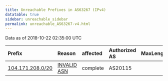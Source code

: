 ```yaml
---
title: Unreachable Prefixes in AS63267 (IPv4)
datatable: true
sidebar: unreachable_sidebar
permalink: unreachable_AS63267-v4.html
---
```


Data as of 2018-10-22 02:35:00 UTC


<div class="datatable-begin"></div>

| Prefix                                                     | Reason                                                                                                  | affected   | Authorized AS   |   MaxLength | Anchor                           |   unreachable /24s |
|:-----------------------------------------------------------|:--------------------------------------------------------------------------------------------------------|:-----------|:----------------|------------:|:---------------------------------|-------------------:|
| [104.171.208.0/20](https://stat.ripe.net/104.171.208.0/20) | [INVALID ASN](https://rpki-validator.ripe.net/announcement-preview?asn=AS63267&prefix=104.171.208.0/20) | complete   | AS20115         |           0 | [ARIN](unreachable_ARIN-v4.html) |                 16 |

<div class="datatable-end"></div>